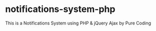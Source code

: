 # notifications-system-php
This is a Notifications System using PHP &amp; jQuery Ajax by Pure Coding
